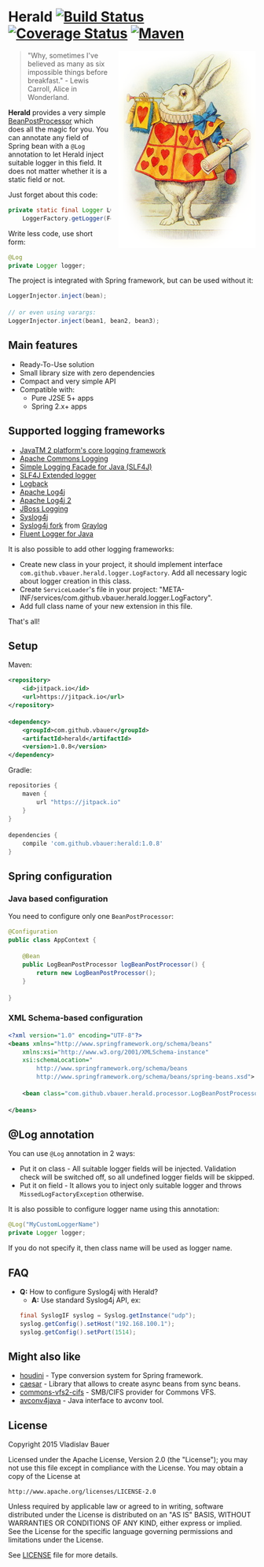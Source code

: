 
# Herald [![Build Status](https://travis-ci.org/vbauer/herald.svg)](https://travis-ci.org/vbauer/herald) [![Coverage Status](https://coveralls.io/repos/vbauer/herald/badge.svg?branch=master)](https://coveralls.io/r/vbauer/herald?branch=master) [![Maven](https://img.shields.io/github/tag/vbauer/herald.svg?label=maven)](https://jitpack.io/#vbauer/herald)

<img align="right" style="margin-left: 15px" width="280" height="400" src="misc/white-rabbit.png">

> "Why, sometimes I've believed as many as six impossible things before breakfast." - Lewis Carroll, Alice in Wonderland.

**Herald** provides a very simple [BeanPostProcessor](http://docs.spring.io/spring-framework/docs/2.5.6/api/org/springframework/beans/factory/config/BeanPostProcessor.html) which does all the magic for you.
You can annotate any field of Spring bean with a `@Log` annotation to let Herald inject suitable logger in this field. It does not matter whether it is a static field or not.

Just forget about this code:
```java
private static final Logger LOGGER =
    LoggerFactory.getLogger(Foo.class);
```

Write less code, use short form:
```java
@Log
private Logger logger;
```

The project is integrated with Spring framework, but can be used without it:
```java
LoggerInjector.inject(bean);

// or even using varargs:
LoggerInjector.inject(bean1, bean2, bean3);
```


## Main features

* Ready-To-Use solution
* Small library size with zero dependencies
* Compact and very simple API
* Compatible with:
    * Pure J2SE 5+ apps
    * Spring 2.x+ apps


## Supported logging frameworks

* [JavaTM 2 platform's core logging framework](http://docs.oracle.com/javase/7/docs/api/java/util/logging/package-summary.html)
* [Apache Commons Logging](http://commons.apache.org/proper/commons-logging)
* [Simple Logging Facade for Java (SLF4J)](http://www.slf4j.org)
* [SLF4J Extended logger](http://www.slf4j.org/extensions.html#extended_logger)
* [Logback](http://logback.qos.ch)
* [Apache Log4j](https://logging.apache.org/log4j/1.2/)
* [Apache Log4j 2](http://logging.apache.org/log4j/2.x/)
* [JBoss Logging](http://docs.jboss.org/jbosslogging/latest/org/jboss/logging/Logger.html)
* [Syslog4j](http://syslog4j.org)
* [Syslog4j fork](https://github.com/Graylog2/syslog4j-graylog2) from [Graylog](https://www.graylog.org)
* [Fluent Logger for Java](https://github.com/fluent/fluent-logger-java)

It is also possible to add other logging frameworks:

* Create new class in your project, it should implement interface `com.github.vbauer.herald.logger.LogFactory`.
  Add all necessary logic about logger creation in this class.
* Create `ServiceLoader`'s file in your project: "META-INF/services/com.github.vbauer.herald.logger.LogFactory".
* Add full class name of your new extension in this file.

That's all!


## Setup

Maven:
```xml
<repository>
    <id>jitpack.io</id>
    <url>https://jitpack.io</url>
</repository>

<dependency>
    <groupId>com.github.vbauer</groupId>
    <artifactId>herald</artifactId>
    <version>1.0.8</version>
</dependency>
```

Gradle:
```groovy
repositories {
    maven {
        url "https://jitpack.io"
    }
}

dependencies {
    compile 'com.github.vbauer:herald:1.0.8'
}
```


## Spring configuration

### Java based configuration

You need to configure only one `BeanPostProcessor`:

```java
@Configuration
public class AppContext {

    @Bean
    public LogBeanPostProcessor logBeanPostProcessor() {
        return new LogBeanPostProcessor();
    }

}
```

### XML Schema-based configuration

```xml
<?xml version="1.0" encoding="UTF-8"?>
<beans xmlns="http://www.springframework.org/schema/beans"
    xmlns:xsi="http://www.w3.org/2001/XMLSchema-instance"
    xsi:schemaLocation="
        http://www.springframework.org/schema/beans
        http://www.springframework.org/schema/beans/spring-beans.xsd">

    <bean class="com.github.vbauer.herald.processor.LogBeanPostProcessor" />

</beans>
```

## @Log annotation

You can use `@Log` annotation in 2 ways:

* Put it on class - All suitable logger fields will be injected. Validation check will be switched off, so all undefined logger fields will be skipped.
* Put it on field - It allows you to inject only suitable logger and throws `MissedLogFactoryException` otherwise.

It is also possible to configure logger name using this annotation:

```java
@Log("MyCustomLoggerName")
private Logger logger;
```

If you do not specify it, then class name will be used as logger name.


## FAQ

* **Q:** How to configure Syslog4j with Herald?
    * **A:** Use standard Syslog4j API, ex:
    ```java
    final SyslogIF syslog = Syslog.getInstance("udp");
    syslog.getConfig().setHost("192.168.100.1");
    syslog.getConfig().setPort(1514);
    ```

## Might also like

* [houdini](https://github.com/vbauer/houdini) - Type conversion system for Spring framework.
* [caesar](https://github.com/vbauer/caesar) - Library that allows to create async beans from sync beans.
* [commons-vfs2-cifs](https://github.com/vbauer/commons-vfs2-cifs) - SMB/CIFS provider for Commons VFS.
* [avconv4java](https://github.com/vbauer/avconv4java) - Java interface to avconv tool.


## License

Copyright 2015 Vladislav Bauer

Licensed under the Apache License, Version 2.0 (the "License");
you may not use this file except in compliance with the License.
You may obtain a copy of the License at

    http://www.apache.org/licenses/LICENSE-2.0

Unless required by applicable law or agreed to in writing, software
distributed under the License is distributed on an "AS IS" BASIS,
WITHOUT WARRANTIES OR CONDITIONS OF ANY KIND, either express or implied.
See the License for the specific language governing permissions and
limitations under the License.

See [LICENSE](LICENSE) file for more details.
